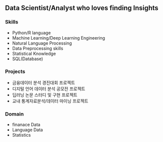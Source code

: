 ## Data Scientist/Analyst who loves finding Insights
### Skills
- Python/R language
- Machine Learning/Deep Learning Engineering
- Natural Language Processing
- Data Preprocessing skills
- Statistical Knowledge
- SQL(Database)

### Projects
- 금융데이터 분석 경진대회 프로젝트
- 디지털 언어 데이터 분석 공모전 프로젝트
- 딥러닝 논문 스터디 및 구현 프로젝트
- 교내 통계자료분석/데이터 마이닝 프로젝트

### Domain
- finanace Data
- Language Data
- Statistics

